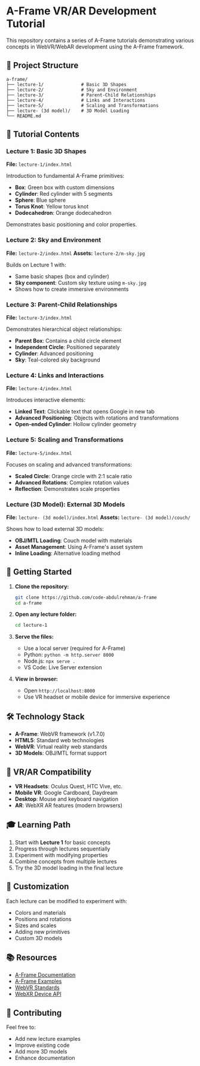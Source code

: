 # A-Frame VR/AR Development Tutorial

This repository contains a series of A-Frame tutorials demonstrating various concepts in WebVR/WebAR development using the A-Frame framework.

## 📁 Project Structure

```
a-frame/
├── lecture-1/              # Basic 3D Shapes
├── lecture-2/              # Sky and Environment
├── lecture-3/              # Parent-Child Relationships
├── lecture-4/              # Links and Interactions
├── lecture-5/              # Scaling and Transformations
├── lecture- (3d model)/    # 3D Model Loading
└── README.md
```

## 🎯 Tutorial Contents

### Lecture 1: Basic 3D Shapes
**File:** `lecture-1/index.html`

Introduction to fundamental A-Frame primitives:
- **Box**: Green box with custom dimensions
- **Cylinder**: Red cylinder with 5 segments
- **Sphere**: Blue sphere
- **Torus Knot**: Yellow torus knot
- **Dodecahedron**: Orange dodecahedron

Demonstrates basic positioning and color properties.

### Lecture 2: Sky and Environment
**File:** `lecture-2/index.html`
**Assets:** `lecture-2/m-sky.jpg`

Builds on Lecture 1 with:
- Same basic shapes (box and cylinder)
- **Sky component**: Custom sky texture using `m-sky.jpg`
- Shows how to create immersive environments

### Lecture 3: Parent-Child Relationships
**File:** `lecture-3/index.html`

Demonstrates hierarchical object relationships:
- **Parent Box**: Contains a child circle element
- **Independent Circle**: Positioned separately
- **Cylinder**: Advanced positioning
- **Sky**: Teal-colored sky background

### Lecture 4: Links and Interactions
**File:** `lecture-4/index.html`

Introduces interactive elements:
- **Linked Text**: Clickable text that opens Google in new tab
- **Advanced Positioning**: Objects with rotations and transformations
- **Open-ended Cylinder**: Hollow cylinder geometry

### Lecture 5: Scaling and Transformations
**File:** `lecture-5/index.html`

Focuses on scaling and advanced transformations:
- **Scaled Circle**: Orange circle with 2:1 scale ratio
- **Advanced Rotations**: Complex rotation values
- **Reflection**: Demonstrates scale properties

### Lecture (3D Model): External 3D Models
**File:** `lecture- (3d model)/index.html`
**Assets:** `lecture- (3d model)/couch/`

Shows how to load external 3D models:
- **OBJ/MTL Loading**: Couch model with materials
- **Asset Management**: Using A-Frame's asset system
- **Inline Loading**: Alternative loading method

## 🚀 Getting Started

1. **Clone the repository:**
   ```bash
   git clone https://github.com/code-abdulrehman/a-frame
   cd a-frame
   ```

2. **Open any lecture folder:**
   ```bash
   cd lecture-1
   ```

3. **Serve the files:**
   - Use a local server (required for A-Frame)
   - Python: `python -m http.server 8000`
   - Node.js: `npx serve .`
   - VS Code: Live Server extension

4. **View in browser:**
   - Open `http://localhost:8000`
   - Use VR headset or mobile device for immersive experience

## 🛠️ Technology Stack

- **A-Frame**: WebVR framework (v1.7.0)
- **HTML5**: Standard web technologies
- **WebVR**: Virtual reality web standards
- **3D Models**: OBJ/MTL format support

## 📱 VR/AR Compatibility

- **VR Headsets**: Oculus Quest, HTC Vive, etc.
- **Mobile VR**: Google Cardboard, Daydream
- **Desktop**: Mouse and keyboard navigation
- **AR**: WebXR AR features (modern browsers)

## 🎓 Learning Path

1. Start with **Lecture 1** for basic concepts
2. Progress through lectures sequentially
3. Experiment with modifying properties
4. Combine concepts from multiple lectures
5. Try the 3D model loading in the final lecture

## 🔧 Customization

Each lecture can be modified to experiment with:
- Colors and materials
- Positions and rotations
- Sizes and scales
- Adding new primitives
- Custom 3D models

## 📚 Resources

- [A-Frame Documentation](https://aframe.io/docs/)
- [A-Frame Examples](https://aframe.io/examples/)
- [WebVR Standards](https://webvr.info/)
- [WebXR Device API](https://immersive-web.github.io/webxr/)

## 🤝 Contributing

Feel free to:
- Add new lecture examples
- Improve existing code
- Add more 3D models
- Enhance documentation
